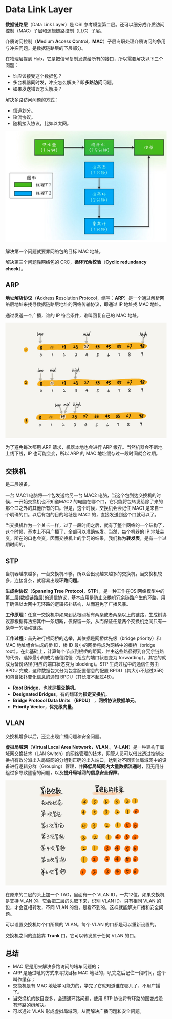 # Data Link Layer

**数据链路层**（Data Link Layer）是 OSI 参考模型第二层。还可以细分成介质访问控制（MAC）子层和逻辑链路控制（LLC）子层。

介质访问控制（**M**edium **A**ccess **C**ontrol，**MAC**）子层专职处理介质访问的争用与冲突问题。是数据链路层的下层部分。

在物理层提到 Hub，它是把信号复制发送给所有的接口，所以需要解决以下三个问题：

* 谁应该接受这个数据包？
* 多台机器同时发，冲突怎么解决？即**多路访问**问题。
* 如果发送错误怎么解决？

解决多路访问问题的方式：

* 信道划分。
* 轮流协议。
* 随机接入协议，比如以太网。

![&#x7B2C;&#x4E8C;&#x5C42;&#x7F51;&#x7EDC;&#x5305;&#x683C;&#x5F0F;](../../.gitbook/assets/image%20%2864%29.png)

解决第一个问题就要靠网络包的目标 MAC 地址。

解决第三个问题靠网络包的 CRC，**循环冗余校验**（**Cyclic redundancy check**）。

## ARP

**地址解析协议**（**A**ddress **R**esolution **P**rotocol，缩写：**ARP**）是一个通过解析网络层地址来找寻数据链路层地址的网络传输协议，即通过 IP 地址找 MAC 地址。

通过发送一个广播，谁的 IP 符合条件，谁叫回复自己的 MAC 地址。

![](../../.gitbook/assets/image%20%2845%29.png)

为了避免每次都用 ARP 请求，机器本地也会进行 ARP 缓存。当然机器会不断地上线下线，IP 也可能会变，所以 ARP 的 MAC 地址缓存过一段时间就会过期。

## 交换机

是二层设备。

一台 MAC1 电脑将一个包发送给另一台 MAC2 电脑，当这个包到达交换机的时候，一开始交换机也不知道MAC2 的电脑在哪个口，它只能将包转发给除了来的那个口之外的其他所有的口。但是，这个时候，交换机会会记住 MAC1 是来自一个明确的口。以后有包的目的地址是 MAC1 的，直接发送到这个口就可以了。

当交换机作为一个关卡一样，过了一段时间之后，就有了整个网络的一个结构了，这个时候，基本上不用广播了，全部可以准确转发。当然，每个机器的 IP 地址会变，所在的口也会变，因而交换机上的学习的结果，我们称为**转发表**，是有一个过期时间的。

## STP

当机器越来越多，一台交换机不够，所以会出现越来越多的交换机，当交换机较多，连接复杂，就容易出现**环路问题**。

**生成树协议**（**Spanning Tree Protocol**，**STP**），是一种工作在OSI网络模型中的第二层\(数据链路层\)的通信协议，基本应用是防止交换机冗余链路产生的环路，用于确保以太网中无环路的逻辑拓扑结构，从而避免了广播风暴。

**工作原理**：任意一交换机中如果到达根网桥有两条或者两条以上的链路，生成树协议都根据算法把其中一条切断，仅保留一条，从而保证任意两个交换机之间只有一条单一的活动链路。

**工作过程**：首先进行根网桥的选举，其依据是网桥优先级（bridge priority）和 MAC 地址组合生成的桥 ID，桥 ID 最小的网桥将成为网络中的根桥（bridge root）。在此基础上，计算每个节点到根桥的距离，并由这些路径得到各冗余链路的代价，选择最小的成为通信路径（相应的端口状态变为 forwarding），其它的就成为备份路径\(相应的端口状态变为 blocking\)。STP 生成过程中的通信任务由 BPDU 完成，这种数据包又分为包含配置信息的配置 BPDU（其大小不超过35B）和包含拓扑变化信息的通知 BPDU（其长度不超过4B）。

* **Root Bridge**，也就是**根交换机**。
* **Designated Bridges**，有的翻译为**指定交换机**。
* **Bridge Protocol Data Units （BPDU）** ，**网桥协议数据单元**。
* **Priority Vector**，**优先级向量**。

## VLAN

交换机增多以后，还会出现广播问题和安全问题。

**虚拟局域网**（**Virtual Local Area Network，VLAN**,，**V-LAN**）是一种建构于局域网交换技术（LAN Switch）的网络管理的技术，网管人员可以借此透过控制交换机有效分派出入局域网的分组到正确的出入端口，达到对不同实体局域网中的设备进行逻辑分群（Grouping）管理，并**降低局域网内大量数据流通**时，因无用分组过多导致壅塞的问题，以及**提升局域网的信息安全保障**。

![](../../.gitbook/assets/image%20%28141%29.png)

在原来的二层的头上加一个 TAG，里面有一个 VLAN ID，一共12位。如果交换机是支持 VLAN 的，它会把二层的头取下来，识别 VLAN ID。只有相同 VLAN 的包，才会互相转发，不同 VLAN 的包，是看不到的。这样就能解决广播和安全问题。

可以设置交换机每个口所属的 VLAN。每个 VLAN 的口都是可以重新设置的。

交换机之间的连接靠 **Trunk** 口。它可以转发属于任何 VLAN 的口。

## 总结

* MAC 层是用来解决多路访问的堵车问题的；
* ARP 是通过吼的方式来寻找目标 MAC 地址的，吼完之后记住一段时间，这个叫作缓存；
* 交换机是有 MAC 地址学习能力的，学完了它就知道谁在哪儿了，不用广播了。
* 当交换机的数目变多，会遭遇环路问题，使用 STP 协议将有环路的图变成没有环路的树解决。
* 可以通过 VLAN 形成虚拟局域网，从而解决广播问题和安全问题。

